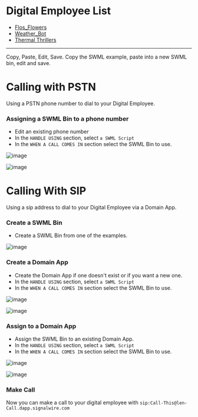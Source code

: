

# Digital Employee List

* [Flos_Flowers](https://github.com/signalwire/digital_employees/tree/main/serverless/Flos_Flowers)
* [Weather_Bot](https://github.com/signalwire/digital_employees/tree/main/serverless/Weather_Bot)
* [Thermal Thrillers](https://github.com/signalwire/digital_employees/tree/main/serverless/Thermal_Thrillers)
------------------------

Copy, Paste, Edit, Save.  Copy the SWML example, paste into a new SWML bin, edit and save.

# Calling with PSTN

Using a PSTN phone number to dial to your Digital Employee.

###

### Assigning a SWML Bin to a phone number

* Edit an existing phone number
* In the `HANDLE USING` section, select `a SWML Script`
* In the `WHEN A CALL COMES IN` section select the SWML Bin to use.

![image](https://github.com/signalwire/digital_employees/assets/13131198/2feb0525-1e87-4ff7-928d-341b5f940190)


![image](https://github.com/signalwire/digital_employees/assets/13131198/f39b5e40-719d-47d4-aa10-ffcefd3b6b78)



# Calling With SIP

Using a sip address to dial to your Digital Employee via a Domain App. 

### Create a SWML Bin

* Create a SWML Bin from one of the examples.

![image](https://github.com/signalwire/digital_employees/assets/13131198/85a36e64-8ec0-426c-a412-c6d1a4b412dd)


### Create a Domain App

* Create the Domain App if one doesn't exist or if you want a new one.
* In the `HANDLE USING` section, select `a SWML Script`
* In the `WHEN A CALL COMES IN` section select the SWML Bin to use.

![image](https://github.com/signalwire/digital_employees/assets/13131198/1c8761fd-d265-469a-b155-a6646bd25589)

![image](https://github.com/signalwire/digital_employees/assets/13131198/9140e2c9-48ff-4338-a31f-55400f3489d4)


### Assign to a Domain App

* Assign the SWML Bin to an existing Domain App.
* In the `HANDLE USING` section, select `a SWML Script`
* In the `WHEN A CALL COMES IN` section select the SWML Bin to use.

![image](https://github.com/signalwire/digital_employees/assets/13131198/a27a32ac-ebf1-4803-91e2-699718aab08f)



![image](https://github.com/signalwire/digital_employees/assets/13131198/9140e2c9-48ff-4338-a31f-55400f3489d4)


### Make Call


Now you can make a call to your digital employee with `sip:Call-This@len-Call.dapp.signalwire.com`
